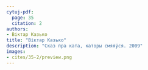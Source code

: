 ```yaml
---
cytuj-pdf:
  page: 35
  citation: 2
authors:
- Віктар Казько
title: "Віктар Казько"
description: "Сказ пра ката, каторы смяяўся. 2009"
images:
- cites/35-2/preview.png
---
```

